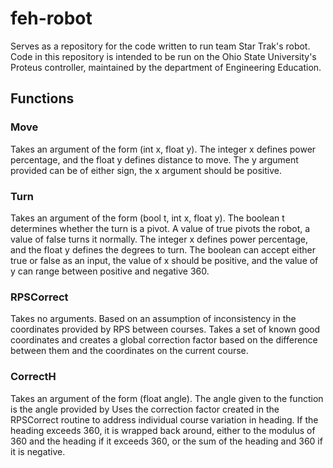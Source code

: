 # feh-robot
Serves as a repository for the code written to run team Star Trak's robot.
Code in this repository is intended to be run on the Ohio State University's Proteus controller, maintained by the department of Engineering Education.
## Functions
### Move
Takes an argument of the form (int x, float y).
The integer x defines power percentage, and the float y defines distance to move.
The y argument provided can be of either sign, the x argument should be positive.
### Turn
Takes an argument of the form (bool t, int x, float y).
The boolean t determines whether the turn is a pivot. A value of true pivots the robot, a value of false turns it normally. The integer x defines power percentage, and the float y defines the degrees to turn.
The boolean can accept either true or false as an input, the value of x should be positive, and the value of y can range between positive and negative 360.
### RPSCorrect
Takes no arguments.
Based on an assumption of inconsistency in the coordinates provided by RPS between courses.
Takes a set of known good coordinates and creates a global correction factor based on the difference between them and the coordinates on the current course.
### CorrectH
Takes an argument of the form (float angle).
The angle given to the function is the angle provided by 
Uses the correction factor created in the RPSCorrect routine to address individual course variation in heading.  If the heading exceeds 360, it is wrapped back around, either to the modulus of 360 and the heading if it exceeds 360, or the sum of the heading and 360 if it is negative.
